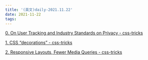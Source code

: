 ```yaml
---
title: '(英文)daily-2021.11.22'
date: 2021-11-22
tags:
---
```


[0. On User Tracking and Industry Standards on Privacy - css-tricks](https://css-tricks.com/on-user-tracking-and-industry-standards-on-privacy/)

[1. CSS “decorations” - css-tricks](https://css-tricks.com/css-decorations/)

[2. Responsive Layouts, Fewer Media Queries - css-tricks](https://css-tricks.com/responsive-layouts-fewer-media-queries/)